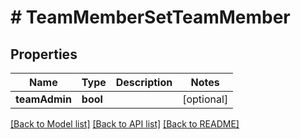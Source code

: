# # TeamMemberSetTeamMember

## Properties

Name | Type | Description | Notes
------------ | ------------- | ------------- | -------------
**teamAdmin** | **bool** |  | [optional] 

[[Back to Model list]](../../README.md#documentation-for-models) [[Back to API list]](../../README.md#documentation-for-api-endpoints) [[Back to README]](../../README.md)


